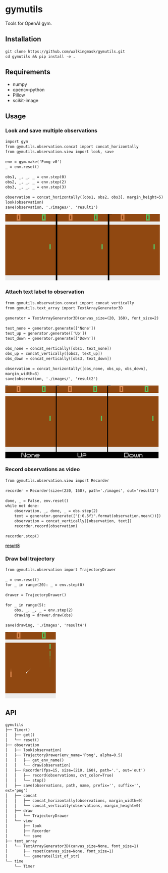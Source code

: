 # gymutils
Tools for OpenAI gym.


## Installation
```
git clone https://github.com/walkingmask/gymutils.git
cd gymutils && pip install -e .
```


## Requirements
- numpy
- opencv-python
- Pillow
- scikit-image


## Usage
### Look and save multiple observations
```
import gym
from gymutils.observation.concat import concat_horizontally
from gymutils.observation.view import look, save

env = gym.make('Pong-v0')
_ = env.reset()

obs1, _, _, _ = env.step(0)
obs2, _, _, _ = env.step(2)
obs3, _, _, _ = env.step(3)

observation = concat_horizontally([obs1, obs2, obs3], margin_height=5)
look(observation)
save(observation, './images/', 'result1')
```

![Result1](./images/result1.png)

### Attach text label to observation
```
from gymutils.observation.concat import concat_vertically
from gymutils.text_array import TextArrayGenerator3D

generator = TextArrayGenerator3D(canvas_size=(20, 160), font_size=2)

text_none = generator.generate(['None'])
text_up = generator.generate(['Up'])
text_down = generator.generate(['Down'])

obs_none = concat_vertically([obs1, text_none])
obs_up = concat_vertically([obs2, text_up])
obs_down = concat_vertically([obs3, text_down])

observation = concat_horizontally([obs_none, obs_up, obs_down], margin_width=3)
save(observation, './images/', 'result2')
```

![Result2](./images/result2.png)

### Record observations as video
```
from gymutils.observation.view import Recorder

recorder = Recorder(size=(230, 160), path='./images', out='result3')

done, _ = False, env.reset()
while not done:
    observation, _, done, _ = obs.step(2)
    text = generator.generate(["{:0.5f}".format(observation.mean())])
    observation = concat_vertically([observation, text])
    recorder.record(observation)

recorder.stop()
```

~~[result3](./images/result3.mov)~~

### Draw ball trajectory
```
from gymutils.observation import TrajectoryDrawer

_ = env.reset()
for _ in range(20): _ = env.step(0)

drawer = TrajectoryDrawer()

for _ in range(5):
    obs, _, _, _ = env.step(2)
    drawing = drawer.draw(obs)

save(drawing, './images', 'result4')
```

![Result4](./images/result4.png)


## API
```
gymutils
├── Timer()
│   ├── get()
│   └── reset()
├── observation
│   ├── look(observation)
│   ├── TrajectoryDrawer(env_name='Pong', alpha=0.5)
│   │   ├── get_env_name()
│   │   └── draw(observation)
│   ├── Recorder(fps=15, size=(210, 160), path='.', out='out')
│   │   ├── record(observations, cvt_color=True)
│   │   └── stop()
│   ├── save(observations, path, name, prefix='', suffix='', ext='png')
│   ├── concat
│   │   ├── concat_horizontally(observations, margin_width=0)
│   │   └── concat_vertically(observations, margin_height=0)
│   ├── draw
│   │   └── TrajectoryDrawer
│   └── view
│       ├── look
│       ├── Recorder
│       └── save
├── text_array
│   └── TextArrayGenerator3D(canvas_size=None, font_size=1)
│       ├── reset(canvas_size=None, font_size=1)
│       └── generate(list_of_str)
└── time
    └── Timer
```
